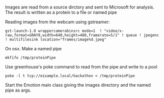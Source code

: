 Images are read from a source dirctory and sent to Microsoft for analysis.  The result is written as a protein to a file or named pipe

Reading images from the webcam using gstreamer:
```
gst-launch-1.0 wrappercamerabinsrc mode=1  ! "video/x-raw,format=GRAY8,width=640,height=480,framerate=5/1" ! queue ! jpegenc ! multifilesink location="frames/image%d.jpeg"
```

On osx.  Make a named pipe 
```
mkfifo /tmp/proteinPipe
```

Use greenhouse's poke command to read from the pipe and write to a pool 
```
poke -l t tcp://eixample.local/hackathon < /tmp/proteinPipe
```

Start the Emotion main class giving the images directory and the named pipe as args.
